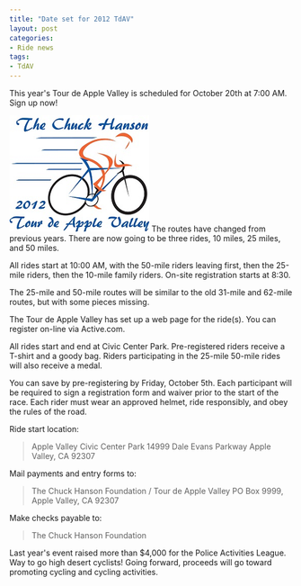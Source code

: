 ```yaml
---
title: "Date set for 2012 TdAV"
layout: post
categories:
- Ride news
tags:
- TdAV
---
```


This year's Tour de Apple Valley is scheduled for October 20th at 7:00 AM. Sign up now!

![2012 Tour de Apple Valley](/assets/img/2012/02/16-tour-de-apple-valley.png)
The routes have changed from previous years. There are now going to be three rides, 10 miles, 25 miles, and 50 miles.

All rides start at 10:00 AM, with the 50-mile riders leaving first, then the 25-mile riders, then the 10-mile family riders. On-site registration starts at 8:30.

The 25-mile and 50-mile routes will be similar to the old 31-mile and 62-mile routes, but with some pieces missing.

The Tour de Apple Valley has set up a web page for the ride(s). You can register on-line via Active.com.

All rides start and end at Civic Center Park. Pre-registered riders receive a T-shirt and a goody bag. Riders participating in the 25-mile 50-mile rides will also receive a medal.

You can save by pre-registering by Friday, October 5th. Each participant will be required to sign a registration form and waiver prior to the start of the race. Each rider must wear an approved helmet, ride responsibly, and obey the rules of the road.

Ride start location:

> Apple Valley Civic Center Park
> 14999 Dale Evans Parkway
> Apple Valley, CA 92307

Mail payments and entry forms to:

> The Chuck Hanson Foundation / Tour de Apple Valley
> PO Box 9999, Apple Valley, CA 92307

Make checks payable to:

> The Chuck Hanson Foundation

Last year's event raised more than $4,000 for the Police Activities League. Way to go high desert cyclists! Going forward, proceeds will go toward promoting cycling and cycling activities.